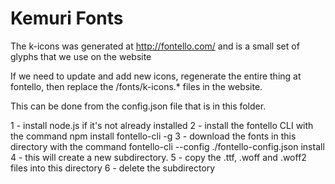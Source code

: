 # Kemuri Fonts

The k-icons was generated at http://fontello.com/ and is a small set of glyphs that we use on the website

If we need to update and add new icons, regenerate the entire thing at fontello, then replace the /fonts/k-icons.*
files in the website.

This can be done from the config.json file that is in this folder.

1 - install node.js if it's not already installed
2 - install the fontello CLI with the command
		npm install fontello-cli -g
3 - download the fonts in this directory with the command
		fontello-cli --config ./fontello-config.json install
4 - this will create a new subdirectory.
5 - copy the .ttf, .woff and .woff2 files into this directory
6 - delete the subdirectory